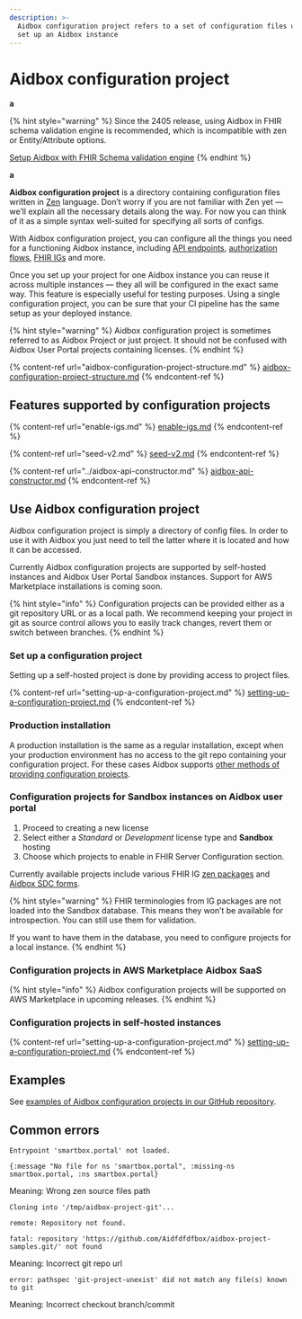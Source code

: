 ```yaml
---
description: >-
  Aidbox configuration project refers to a set of configuration files used to
  set up an Aidbox instance
---
```


# Aidbox configuration project

**a**

{% hint style="warning" %}
Since the 2405 release, using Aidbox in FHIR schema validation engine is recommended, which is incompatible with zen or Entity/Attribute options.

[Setup Aidbox with FHIR Schema validation engine](https://docs.aidbox.app/modules-1/profiling-and-validation/fhir-schema-validator/setup)
{% endhint %}

**a**

**Aidbox configuration project** is a directory containing configuration files written in [Zen](https://github.com/zen-lang/zen) language. Don’t worry if you are not familiar with Zen yet — we’ll explain all the necessary details along the way. For now you can think of it as a simple syntax well-suited for specifying all sorts of configs.

With Aidbox configuration project, you can configure all the things you need for a functioning Aidbox instance, including [API endpoints](../aidbox-api-constructor.md), [authorization flows](../../../../modules/security-and-access-control/security/acl.md), [FHIR IGs](../profiling-with-zen-lang/) and more.

Once you set up your project for one Aidbox instance you can reuse it across multiple instances — they all will be configured in the exact same way. This feature is especially useful for testing purposes. Using a single configuration project, you can be sure that your CI pipeline has the same setup as your deployed instance.

{% hint style="warning" %}
Aidbox configuration project is sometimes referred to as Aidbox Project or just project. It should not be confused with Aidbox User Portal projects containing licenses.
{% endhint %}

{% content-ref url="aidbox-configuration-project-structure.md" %}
[aidbox-configuration-project-structure.md](aidbox-configuration-project-structure.md)
{% endcontent-ref %}

## Features supported by configuration projects

{% content-ref url="enable-igs.md" %}
[enable-igs.md](enable-igs.md)
{% endcontent-ref %}

{% content-ref url="seed-v2.md" %}
[seed-v2.md](seed-v2.md)
{% endcontent-ref %}

{% content-ref url="../aidbox-api-constructor.md" %}
[aidbox-api-constructor.md](../aidbox-api-constructor.md)
{% endcontent-ref %}

## Use Aidbox configuration project

Aidbox configuration project is simply a directory of config files. In order to use it with Aidbox you just need to tell the latter where it is located and how it can be accessed.

Currently Aidbox configuration projects are supported by self-hosted instances and Aidbox User Portal Sandbox instances. Support for AWS Marketplace installations is coming soon.

{% hint style="info" %}
Configuration projects can be provided either as a git repository URL or as a local path. We recommend keeping your project in git as source control allows you to easily track changes, revert them or switch between branches.
{% endhint %}

### Set up a configuration project

Setting up a self-hosted project is done by providing access to project files.

{% content-ref url="setting-up-a-configuration-project.md" %}
[setting-up-a-configuration-project.md](setting-up-a-configuration-project.md)
{% endcontent-ref %}

### Production installation

A production installation is the same as a regular installation, except when your production environment has no access to the git repo containing your configuration project. For these cases Aidbox supports [other methods of providing configuration projects](https://github.com/Aidbox/documentation/blob/master/aidbox-configuration/aidbox-zen-lang-project/broken-reference/README.md).

### Configuration projects for Sandbox instances on Aidbox user portal

1. Proceed to creating a new license
2. Select either a _Standard_ or _Development_ license type and **Sandbox** hosting
3. Choose which projects to enable in FHIR Server Configuration section.

Currently available projects include various FHIR IG [zen packages](enable-igs.md) and [Aidbox SDC forms](../../../../tutorials/tutorials/sdc-with-custom-resources.md).

{% hint style="warning" %}
FHIR terminologies from IG packages are not loaded into the Sandbox database. This means they won’t be available for introspection. You can still use them for validation.

If you want to have them in the database, you need to configure projects for a local instance.
{% endhint %}

### Configuration projects in AWS Marketplace Aidbox SaaS

{% hint style="info" %}
Aidbox configuration projects will be supported on AWS Marketplace in upcoming releases.
{% endhint %}

### Configuration projects in self-hosted instances

{% content-ref url="setting-up-a-configuration-project.md" %}
[setting-up-a-configuration-project.md](setting-up-a-configuration-project.md)
{% endcontent-ref %}

## Examples

See [examples of Aidbox configuration projects in our GitHub repository](https://github.com/Aidbox/aidbox-project-samples/tree/main/aidbox-project-samples).

## Common errors

```
Entrypoint 'smartbox.portal' not loaded.

{:message "No file for ns 'smartbox.portal", :missing-ns smartbox.portal, :ns smartbox.portal}
```

Meaning: Wrong zen source files path

```
Cloning into '/tmp/aidbox-project-git'...

remote: Repository not found.

fatal: repository 'https://github.com/Aidfdfdfbox/aidbox-project-samples.git/' not found
```

Meaning: Incorrect git repo url

```
error: pathspec 'git-project-unexist' did not match any file(s) known to git
```

Meaning: Incorrect checkout branch/commit
